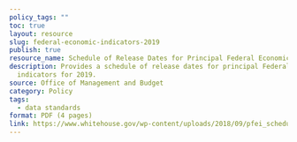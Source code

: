 ```yaml
---
policy_tags: ""
toc: true
layout: resource
slug: federal-economic-indicators-2019
publish: true
resource_name: Schedule of Release Dates for Principal Federal Economic Indicators for 2019
description: Provides a schedule of release dates for principal Federal economic
  indicators for 2019.
source: Office of Management and Budget
category: Policy
tags:
  - data standards
format: PDF (4 pages)
link: https://www.whitehouse.gov/wp-content/uploads/2018/09/pfei_schedule_releasedates_2019.pdf
---
```

